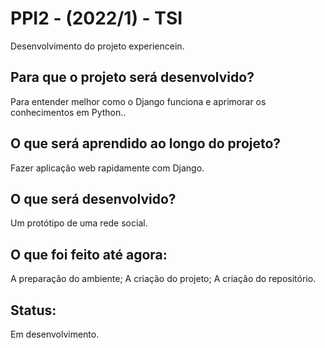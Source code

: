 # PPI2 - (2022/1) - TSI
Desenvolvimento do projeto experiencein.


## Para que o projeto será desenvolvido?
 Para entender melhor como o Django funciona e aprimorar os conhecimentos em Python..

## O que será aprendido ao longo do projeto?
 Fazer aplicação web rapidamente com Django.
 
## O que será desenvolvido?
 Um protótipo de uma rede social.
 
## O que foi feito até agora:
 A preparação do ambiente;
 A criação do projeto;
 A criação do repositório.
 
 
 
## Status:
Em desenvolvimento.
